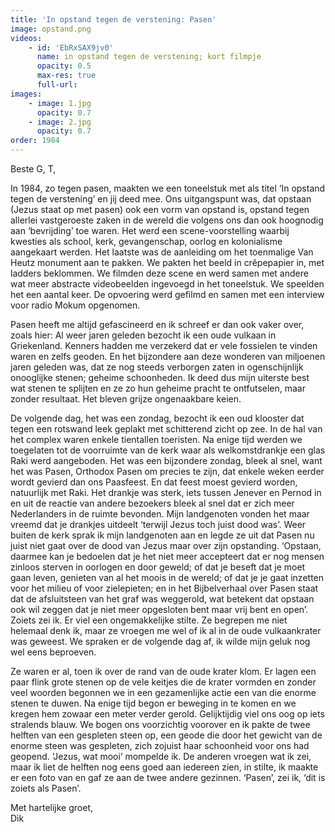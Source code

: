 ```yaml
---
title: 'In opstand tegen de verstening: Pasen'
image: opstand.png
videos:
    - id: 'EbRxSAX9jv0'
      name: in opstand tegen de verstening; kort filmpje
      opacity: 0.5
      max-res: true
      full-url: 
images:
    - image: 1.jpg
      opacity: 0.7
    - image: 2.jpg
      opacity: 0.7
order: 1984
---
```


Beste G, T, 

In 1984, zo tegen pasen, maakten we een toneelstuk met als titel ‘In opstand tegen de verstening’ en jij deed mee. Ons uitgangspunt was, dat opstaan (Jezus staat op met pasen) ook een vorm van opstand is, opstand tegen allerlei vastgeroeste zaken in de wereld die volgens ons dan ook hoognodig aan ‘bevrijding’ toe waren. Het werd een scene-voorstelling waarbij kwesties als school, kerk, gevangenschap, oorlog en kolonialisme aangekaart werden. Het laatste was de aanleiding om het toenmalige Van Heutz monument aan te pakken. We pakten het beeld in crêpepapier in, met ladders beklommen. We filmden deze scene en werd samen met andere wat meer abstracte videobeelden ingevoegd in het toneelstuk. We speelden het een aantal keer. De opvoering werd gefilmd en samen met een interview voor radio Mokum opgenomen.

Pasen heeft me altijd gefascineerd en ik schreef er dan ook vaker over, zoals hier:
Al weer jaren geleden bezocht ik een oude vulkaan in Griekenland. Kenners hadden me verzekerd dat er vele fossielen te vinden waren en zelfs geoden. En het bijzondere aan deze wonderen van miljoenen jaren geleden was, dat ze nog steeds verborgen zaten in ogenschijnlijk onooglijke stenen; geheime schoonheden. Ik deed dus mijn uiterste best wat stenen te splijten en ze zo hun geheime pracht te ontfutselen, maar zonder resultaat. Het bleven grijze ongenaakbare keien.

De volgende dag, het was een zondag, bezocht ik een oud klooster dat tegen een rotswand leek geplakt met schitterend zicht op zee. In de hal van het complex waren enkele tientallen toeristen. Na enige tijd werden we toegelaten tot de voorruimte van de kerk waar als welkomstdrankje een glas Raki werd aangeboden. Het was een bijzondere zondag, bleek al snel, want het was Pasen, Orthodox Pasen om precies te zijn, dat enkele weken eerder wordt gevierd dan ons Paasfeest. En dat feest moest gevierd worden, natuurlijk met Raki. Het drankje was sterk, iets tussen Jenever en Pernod in en uit de reactie van andere bezoekers bleek al snel dat er zich meer Nederlanders in de ruimte bevonden. Mijn landgenoten vonden het maar vreemd dat je drankjes uitdeelt ‘terwijl Jezus toch juist dood was’. Weer buiten de kerk sprak ik mijn landgenoten aan en legde ze uit dat Pasen nu juist niet gaat over de dood van Jezus maar over zijn opstanding. ‘Opstaan, daarmee kan je bedoelen dat je het niet meer accepteert dat er nog mensen zinloos sterven in oorlogen en door geweld; of dat je beseft dat je moet gaan leven, genieten van al het moois in de wereld; of dat je je gaat inzetten voor het milieu of voor zielepieten; en in het Bijbelverhaal over Pasen staat dat de afsluitsteen van het graf was weggerold, wat betekent dat opstaan ook wil zeggen dat je niet meer opgesloten bent maar vrij bent en open’. Zoiets zei ik. Er viel een ongemakkelijke stilte. Ze begrepen me niet helemaal denk ik, maar ze vroegen me wel of ik al in de oude vulkaankrater was geweest. We spraken er de volgende dag af, ik wilde mijn geluk nog wel eens beproeven.

Ze waren er al, toen ik over de rand van de oude krater klom. Er lagen een paar flink grote stenen op de vele keitjes die de krater vormden en zonder veel woorden begonnen we in een gezamenlijke actie een van die enorme stenen te duwen. Na enige tijd begon er beweging in te komen en we kregen hem zowaar een meter verder gerold. Gelijktijdig viel ons oog op iets stralends blauw. We bogen ons voorzichtig voorover en ik pakte de twee helften van een gespleten steen op, een geode die door het gewicht van de enorme steen was gespleten, zich zojuist haar schoonheid voor ons had geopend. ‘Jezus, wat mooi’ mompelde ik. De anderen vroegen wat ik zei, maar ik liet de helften nog eens goed aan iedereen zien, in stilte, ik maakte er een foto van en gaf ze aan de twee andere gezinnen.
‘Pasen’, zei ik, ‘dit is zoiets als Pasen’. 

Met hartelijke groet,<br/>
Dik
